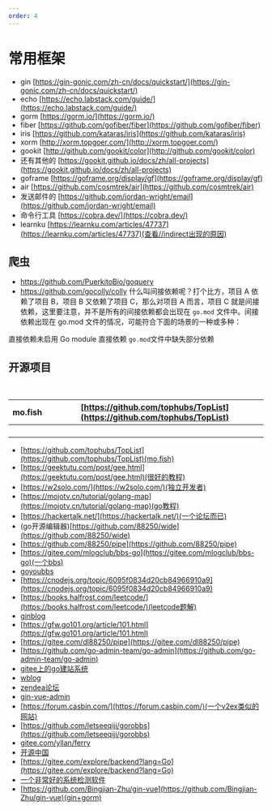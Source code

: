```yaml
---
order: 4
---
```

# 常用框架

- gin    [https://gin-gonic.com/zh-cn/docs/quickstart/](https://gin-gonic.com/zh-cn/docs/quickstart/)
- echo   [https://echo.labstack.com/guide/](https://echo.labstack.com/guide/)
- gorm   [https://gorm.io/](https://gorm.io/)
- fiber    [https://github.com/gofiber/fiber](https://github.com/gofiber/fiber)
- iris [https://github.com/kataras/iris](https://github.com/kataras/iris)
- xorm    [http://xorm.topgoer.com/](http://xorm.topgoer.com/)
- gookit   [http://github.com/gookit/color](http://github.com/gookit/color)
- 还有其他的    [https://gookit.github.io/docs/zh/all-projects](https://gookit.github.io/docs/zh/all-projects)
- goframe    [https://goframe.org/display/gf](https://goframe.org/display/gf)
- air         [https://github.com/cosmtrek/air](https://github.com/cosmtrek/air)  
- 发送邮件的   [https://github.com/jordan-wright/email](https://github.com/jordan-wright/email)
- 命令行工具  [https://cobra.dev/](https://cobra.dev/)
- learnku   [https://learnku.com/articles/47737](https://learnku.com/articles/47737)(查看//indirect出现的原因)

## 爬虫

- <https://github.com/PuerkitoBio/goquery>
- https://github.com/gocolly/colly
什么叫间接依赖呢？打个比方，项目 A 依赖了项目 B，项目 B 又依赖了项目 C，那么对项目 A 而言，项目 C 就是间接依赖，这里要注意，并不是所有的间接依赖都会出现在 `go.mod` 文件中。间接依赖出现在 go.mod 文件的情况，可能符合下面的场景的一种或多种：

直接依赖未启用 Go module
直接依赖 `go.mod`文件中缺失部分依赖

## 开源项目

​

| mo.fish | [https://github.com/tophubs/TopList](https://github.com/tophubs/TopList) |
| ------- | ------------------------------------------------------------------------ |
|         |                                                                          |
|         |                                                                          |
|         |                                                                          |
|         |                                                                          |

- [https://github.com/tophubs/TopList](https://github.com/tophubs/TopList)(mo.fish)
- [https://geektutu.com/post/gee.html](https://geektutu.com/post/gee.html)(很好的教程)
- [https://w2solo.com/](https://w2solo.com/)(独立开发者)
- [https://mojotv.cn/tutorial/golang-map](https://mojotv.cn/tutorial/golang-map)(go教程)
- [https://hackertalk.net/](https://hackertalk.net/)(一个论坛而已)
- (go开源编辑器)[https://github.com/88250/wide](https://github.com/88250/wide)
- [https://github.com/88250/pipe](https://github.com/88250/pipe)
- [https://gitee.com/mlogclub/bbs-go](https://gitee.com/mlogclub/bbs-go)(一个bbs)
- [goyoubbs](https://github.com/ego008/goyoubbs)
- [https://cnodejs.org/topic/6095f0834d20cb84966910a9](https://cnodejs.org/topic/6095f0834d20cb84966910a9)
- [https://books.halfrost.com/leetcode/](https://books.halfrost.com/leetcode/)(leetcode题解)
- [ginblog](https://gitee.com/wejectchan/ginblog)
- [https://gfw.go101.org/article/101.html](https://gfw.go101.org/article/101.html)
- [https://gitee.com/dl88250/pipe](https://gitee.com/dl88250/pipe)
- [https://github.com/go-admin-team/go-admin](https://github.com/go-admin-team/go-admin)
- [gitee上的go建站系统](https://gitee.com/explore/build-web-system?lang=Go)
- [wblog](https://github.com/wangsongyan/wblog)
- [zendea论坛](https://gitee.com/zendea/zendea)
- [gin-vue-admin](https://www.gin-vue-admin.com/)
- [https://forum.casbin.com/](https://forum.casbin.com/)(一个v2ex类似的网站)
- [https://github.com/letseeqiji/gorobbs](https://github.com/letseeqiji/gorobbs)
- [gitee.com/yllan/ferry](https://gitee.com/yllan/ferry)
- [开源中国](https://www.oschina.net/project/tag/66/bbs?-%20company=0&sort=time&tag=66&lang=358&recommend=false)
- [https://gitee.com/explore/backend?lang=Go](https://gitee.com/explore/backend?lang=Go)
- [一个非常好的系统检测软件](https://gitee.com/admpub/nging)
- [https://github.com/Bingjian-Zhu/gin-vue](https://github.com/Bingjian-Zhu/gin-vue)(gin+gorm)
